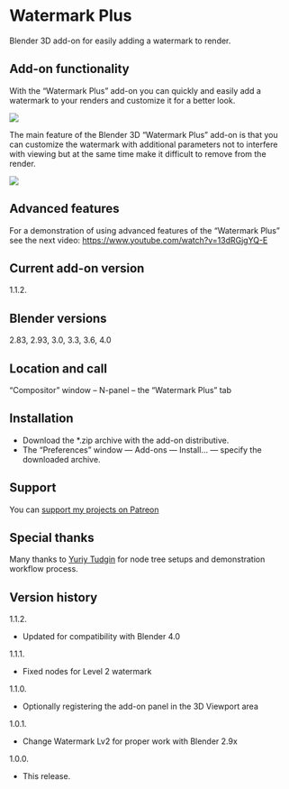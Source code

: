 # Watermark Plus
Blender 3D add-on for easily adding a watermark to render.

Add-on functionality
-
With the “Watermark Plus” add-on you can quickly and easily add a watermark to your renders and customize it for a better look.

<img src="https://b3d.interplanety.org/wp-content/upload_content/2020/07/preview_02_1200x600-400x200.jpg"><p>

The main feature of the Blender 3D “Watermark Plus” add-on is that you can customize the watermark with additional parameters not to interfere with viewing but at the same time make it difficult to remove from the render.

<img src="https://b3d.interplanety.org/wp-content/upload_content/2020/07/preview_04_1200x600-400x200.jpg"><p>

Advanced features
-
For a demonstration of using advanced features of the “Watermark Plus” see the next video:
https://www.youtube.com/watch?v=13dRGjgYQ-E

Current add-on version
-
1.1.2.

Blender versions
-
2.83, 2.93, 3.0, 3.3, 3.6, 4.0

Location and call
-
“Compositor” window – N-panel – the “Watermark Plus” tab

Installation
-
- Download the *.zip archive with the add-on distributive.
- The “Preferences” window — Add-ons — Install… — specify the downloaded archive.

Support
-
You can <a href='https://www.patreon.com/interplanety' target='_blank'>support my projects on Patreon</a>

Special thanks
-
Many thanks to <a href="http://dezigner.tilda.ws/">Yuriy Tudgin</a> for node tree setups and demonstration workflow process.

Version history
-
1.1.2.
- Updated for compatibility with Blender 4.0

1.1.1.
- Fixed nodes for Level 2 watermark

1.1.0.
- Optionally registering the add-on panel in the 3D Viewport area

1.0.1.
- Change Watermark Lv2 for proper work with Blender 2.9x

1.0.0.
- This release.
